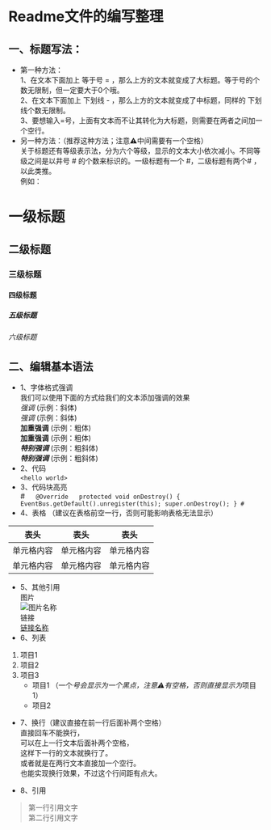 # Readme文件的编写整理

## 一、标题写法：
- 第一种方法：  
1、在文本下面加上 等于号 = ，那么上方的文本就变成了大标题。等于号的个数无限制，但一定要大于0个哦。  
2、在文本下面加上 下划线 - ，那么上方的文本就变成了中标题，同样的 下划线个数无限制。  
3、要想输入=号，上面有文本而不让其转化为大标题，则需要在两者之间加一个空行。  
- 另一种方法：（推荐这种方法；注意⚠️中间需要有一个空格）  
关于标题还有等级表示法，分为六个等级，显示的文本大小依次减小。不同等级之间是以井号  #    的个数来标识的。一级标题有一个 #，二级标题有两个# ，以此类推。  
例如：  
# 一级标题    
## 二级标题    
### 三级标题    
#### 四级标题    
##### 五级标题    
###### 六级标题   
## 二、编辑基本语法    
- 1、字体格式强调  
 我们可以使用下面的方式给我们的文本添加强调的效果  
*强调*  (示例：斜体)    
 _强调_  (示例：斜体)    
**加重强调**  (示例：粗体)    
 __加重强调__ (示例：粗体)    
***特别强调*** (示例：粗斜体)    
___特别强调___  (示例：粗斜体)    
- 2、代码    
`<hello world>`    
- 3、代码块高亮    
#```  
@Override  
protected void onDestroy() {
    EventBus.getDefault().unregister(this);
    super.onDestroy();
}
#```  
- 4、表格 （建议在表格前空一行，否则可能影响表格无法显示）  
 
 表头  | 表头  | 表头  
 ---- | ----- | ------    
 单元格内容  | 单元格内容 | 单元格内容   
 单元格内容  | 单元格内容 | 单元格内容    
 
- 5、其他引用  
图片    
![图片名称](https://www.baidu.com/img/bd_logo1.png)    
链接    
[链接名称](https://www.baidu.com/)      
- 6、列表   
1. 项目1    
2. 项目2    
3. 项目3    
   * 项目1 （一个*号会显示为一个黑点，注意⚠️有空格，否则直接显示为*项目1）   
   * 项目2     
 
- 7、换行（建议直接在前一行后面补两个空格）  
直接回车不能换行，    
可以在上一行文本后面补两个空格，    
这样下一行的文本就换行了。  
或者就是在两行文本直接加一个空行。  
也能实现换行效果，不过这个行间距有点大。    
 
- 8、引用  
> 第一行引用文字    
> 第二行引用文字     


 
